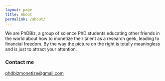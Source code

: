```yaml
---
layout: page
title: About
permalink: /about/
---
```


We are PhDBiz, a group of science PhD students educating other friends in the world about how to monetize their talent as a research geek, leading to financial freedom. By the way the picture on the right is totally meaningless and is just to attract your attention.

### Contact me

[phdbizmonetize@gmail.com](mailto:phdbizmonetize@gmail.com)
